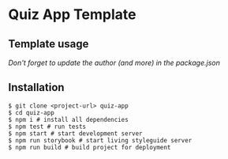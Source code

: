 # Quiz App Template

## Template usage

_Don't forget to update the author (and more) in the package.json_

## Installation

```shell
$ git clone <project-url> quiz-app
$ cd quiz-app
$ npm i # install all dependencies
$ npm test # run tests
$ npm start # start development server
$ npm run storybook # start living styleguide server
$ npm run build # build project for deployment
```
